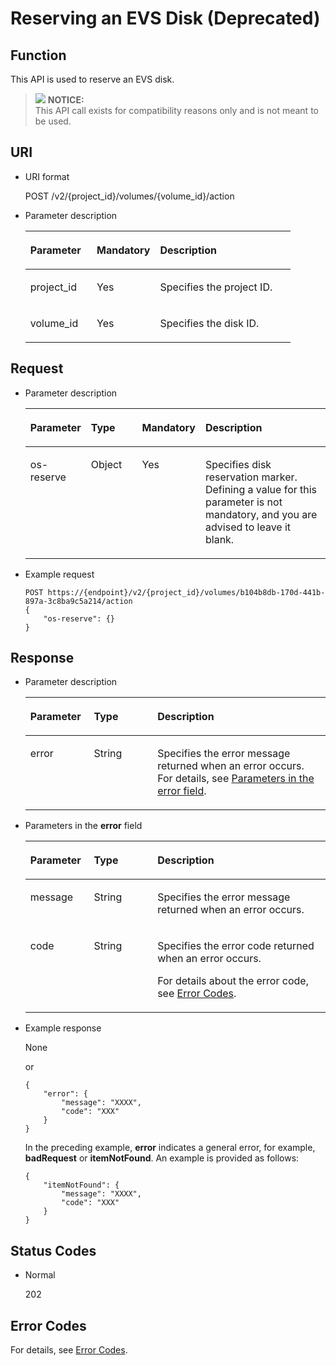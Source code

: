 # Reserving an EVS Disk \(Deprecated\)<a name="evs_04_2089"></a>

## Function<a name="section19390540"></a>

This API is used to reserve an EVS disk.

>![](/images/icon-notice.gif) **NOTICE:**   
>This API call exists for compatibility reasons only and is not meant to be used.  

## URI<a name="section40297137"></a>

-   URI format

    POST /v2/\{project\_id\}/volumes/\{volume\_id\}/action

-   Parameter description

    <a name="table8745607"></a>
    <table><thead align="left"><tr id="row15985080"><th class="cellrowborder" valign="top" width="25.06%" id="mcps1.1.4.1.1"><p id="p19723089"><a name="p19723089"></a><a name="p19723089"></a>Parameter</p>
    </th>
    <th class="cellrowborder" valign="top" width="23.93%" id="mcps1.1.4.1.2"><p id="p54066375"><a name="p54066375"></a><a name="p54066375"></a>Mandatory</p>
    </th>
    <th class="cellrowborder" valign="top" width="51.01%" id="mcps1.1.4.1.3"><p id="p17300225"><a name="p17300225"></a><a name="p17300225"></a>Description</p>
    </th>
    </tr>
    </thead>
    <tbody><tr id="row59140967"><td class="cellrowborder" valign="top" width="25.06%" headers="mcps1.1.4.1.1 "><p id="p25689059"><a name="p25689059"></a><a name="p25689059"></a>project_id</p>
    </td>
    <td class="cellrowborder" valign="top" width="23.93%" headers="mcps1.1.4.1.2 "><p id="p439002"><a name="p439002"></a><a name="p439002"></a>Yes</p>
    </td>
    <td class="cellrowborder" valign="top" width="51.01%" headers="mcps1.1.4.1.3 "><p id="p35559222"><a name="p35559222"></a><a name="p35559222"></a>Specifies the project ID.</p>
    </td>
    </tr>
    <tr id="row51597550"><td class="cellrowborder" valign="top" width="25.06%" headers="mcps1.1.4.1.1 "><p id="p18651996"><a name="p18651996"></a><a name="p18651996"></a>volume_id</p>
    </td>
    <td class="cellrowborder" valign="top" width="23.93%" headers="mcps1.1.4.1.2 "><p id="p34416674"><a name="p34416674"></a><a name="p34416674"></a>Yes</p>
    </td>
    <td class="cellrowborder" valign="top" width="51.01%" headers="mcps1.1.4.1.3 "><p id="p36287209"><a name="p36287209"></a><a name="p36287209"></a>Specifies the disk ID.</p>
    </td>
    </tr>
    </tbody>
    </table>


## Request<a name="section27129916"></a>

-   Parameter description

    <a name="table42671863"></a>
    <table><thead align="left"><tr id="row12592542"><th class="cellrowborder" valign="top" width="19.17%" id="mcps1.1.5.1.1"><p id="p13362997"><a name="p13362997"></a><a name="p13362997"></a>Parameter</p>
    </th>
    <th class="cellrowborder" valign="top" width="17.669999999999998%" id="mcps1.1.5.1.2"><p id="p8661001"><a name="p8661001"></a><a name="p8661001"></a>Type</p>
    </th>
    <th class="cellrowborder" valign="top" width="17.86%" id="mcps1.1.5.1.3"><p id="p30452481"><a name="p30452481"></a><a name="p30452481"></a>Mandatory</p>
    </th>
    <th class="cellrowborder" valign="top" width="45.300000000000004%" id="mcps1.1.5.1.4"><p id="p50731910"><a name="p50731910"></a><a name="p50731910"></a>Description</p>
    </th>
    </tr>
    </thead>
    <tbody><tr id="row5187493615377"><td class="cellrowborder" valign="top" width="19.17%" headers="mcps1.1.5.1.1 "><p id="p3418766811722"><a name="p3418766811722"></a><a name="p3418766811722"></a>os-reserve</p>
    </td>
    <td class="cellrowborder" valign="top" width="17.669999999999998%" headers="mcps1.1.5.1.2 "><p id="p4240658415377"><a name="p4240658415377"></a><a name="p4240658415377"></a>Object</p>
    </td>
    <td class="cellrowborder" valign="top" width="17.86%" headers="mcps1.1.5.1.3 "><p id="p1238131615377"><a name="p1238131615377"></a><a name="p1238131615377"></a>Yes</p>
    </td>
    <td class="cellrowborder" valign="top" width="45.300000000000004%" headers="mcps1.1.5.1.4 "><p id="p6336250715377"><a name="p6336250715377"></a><a name="p6336250715377"></a>Specifies disk reservation marker. Defining a value for this parameter is not mandatory, and you are advised to leave it blank.</p>
    </td>
    </tr>
    </tbody>
    </table>

-   Example request

    ```
    POST https://{endpoint}/v2/{project_id}/volumes/b104b8db-170d-441b-897a-3c8ba9c5a214/action
    {
        "os-reserve": {}
    }
    ```


## Response<a name="section42842654"></a>

-   Parameter description

    <a name="table5532594121252"></a>
    <table><thead align="left"><tr id="row60048709121252"><th class="cellrowborder" valign="top" width="21.17788221177882%" id="mcps1.1.4.1.1"><p id="p32107236121252"><a name="p32107236121252"></a><a name="p32107236121252"></a>Parameter</p>
    </th>
    <th class="cellrowborder" valign="top" width="21.17788221177882%" id="mcps1.1.4.1.2"><p id="p50549312121252"><a name="p50549312121252"></a><a name="p50549312121252"></a>Type</p>
    </th>
    <th class="cellrowborder" valign="top" width="57.64423557644236%" id="mcps1.1.4.1.3"><p id="p2030156121252"><a name="p2030156121252"></a><a name="p2030156121252"></a>Description</p>
    </th>
    </tr>
    </thead>
    <tbody><tr id="row30224973121252"><td class="cellrowborder" valign="top" width="21.17788221177882%" headers="mcps1.1.4.1.1 "><p id="p129522216412"><a name="p129522216412"></a><a name="p129522216412"></a>error</p>
    </td>
    <td class="cellrowborder" valign="top" width="21.17788221177882%" headers="mcps1.1.4.1.2 "><p id="p1595262111415"><a name="p1595262111415"></a><a name="p1595262111415"></a>String</p>
    </td>
    <td class="cellrowborder" valign="top" width="57.64423557644236%" headers="mcps1.1.4.1.3 "><p id="p109527215417"><a name="p109527215417"></a><a name="p109527215417"></a>Specifies the error message returned when an error occurs. For details, see <a href="#li0419202382514">Parameters in the error field</a>.</p>
    </td>
    </tr>
    </tbody>
    </table>

-   <a name="li0419202382514"></a>Parameters in the  **error**  field

    <a name="evs_04_2013_table15441099103019"></a>
    <table><thead align="left"><tr id="evs_04_2013_row54094047103019"><th class="cellrowborder" valign="top" width="21.17788221177882%" id="mcps1.1.4.1.1"><p id="evs_04_2013_p19541716103019"><a name="evs_04_2013_p19541716103019"></a><a name="evs_04_2013_p19541716103019"></a>Parameter</p>
    </th>
    <th class="cellrowborder" valign="top" width="21.17788221177882%" id="mcps1.1.4.1.2"><p id="evs_04_2013_p39375186103019"><a name="evs_04_2013_p39375186103019"></a><a name="evs_04_2013_p39375186103019"></a>Type</p>
    </th>
    <th class="cellrowborder" valign="top" width="57.64423557644236%" id="mcps1.1.4.1.3"><p id="evs_04_2013_p38578950103019"><a name="evs_04_2013_p38578950103019"></a><a name="evs_04_2013_p38578950103019"></a>Description</p>
    </th>
    </tr>
    </thead>
    <tbody><tr id="evs_04_2013_row59401790103019"><td class="cellrowborder" valign="top" width="21.17788221177882%" headers="mcps1.1.4.1.1 "><p id="evs_04_2013_p46815658103019"><a name="evs_04_2013_p46815658103019"></a><a name="evs_04_2013_p46815658103019"></a>message</p>
    </td>
    <td class="cellrowborder" valign="top" width="21.17788221177882%" headers="mcps1.1.4.1.2 "><p id="evs_04_2013_p33971979103019"><a name="evs_04_2013_p33971979103019"></a><a name="evs_04_2013_p33971979103019"></a>String</p>
    </td>
    <td class="cellrowborder" valign="top" width="57.64423557644236%" headers="mcps1.1.4.1.3 "><p id="evs_04_2013_p21623243103019"><a name="evs_04_2013_p21623243103019"></a><a name="evs_04_2013_p21623243103019"></a>Specifies the error message returned when an error occurs.</p>
    </td>
    </tr>
    <tr id="evs_04_2013_row60391466103019"><td class="cellrowborder" valign="top" width="21.17788221177882%" headers="mcps1.1.4.1.1 "><p id="evs_04_2013_p59870541103019"><a name="evs_04_2013_p59870541103019"></a><a name="evs_04_2013_p59870541103019"></a>code</p>
    </td>
    <td class="cellrowborder" valign="top" width="21.17788221177882%" headers="mcps1.1.4.1.2 "><p id="evs_04_2013_p17675690103019"><a name="evs_04_2013_p17675690103019"></a><a name="evs_04_2013_p17675690103019"></a>String</p>
    </td>
    <td class="cellrowborder" valign="top" width="57.64423557644236%" headers="mcps1.1.4.1.3 "><p id="evs_04_2013_p6087468103019"><a name="evs_04_2013_p6087468103019"></a><a name="evs_04_2013_p6087468103019"></a>Specifies the error code returned when an error occurs.</p>
    <p id="evs_04_2013_p54787218103019"><a name="evs_04_2013_p54787218103019"></a><a name="evs_04_2013_p54787218103019"></a>For details about the error code, see <a href="error-codes.md">Error Codes</a>.</p>
    </td>
    </tr>
    </tbody>
    </table>


-   Example response

    None

    or

    ```
    {
        "error": {
            "message": "XXXX", 
            "code": "XXX"
        }
    }
    ```

    In the preceding example,  **error**  indicates a general error, for example,  **badRequest**  or  **itemNotFound**. An example is provided as follows:

    ```
    {
        "itemNotFound": {
            "message": "XXXX", 
            "code": "XXX"
        }
    }
    ```


## Status Codes<a name="section50039568"></a>

-   Normal

    202


## Error Codes<a name="section431317151242"></a>

For details, see  [Error Codes](error-codes.md).

